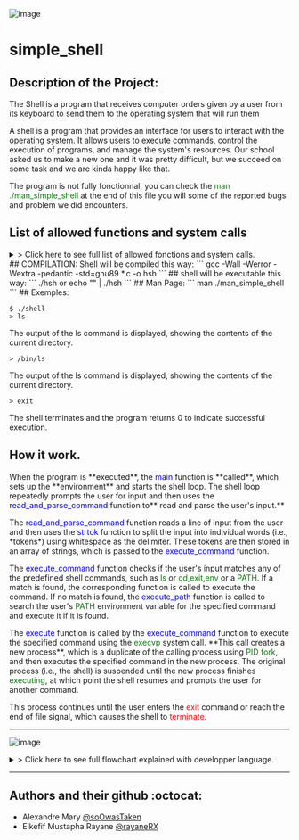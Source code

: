 ![image](https://user-images.githubusercontent.com/113839670/206601629-83aa3f27-fd7c-4dff-8c32-4d311890841f.png)

# simple_shell
## Description of the Project:
The Shell is a program that receives computer orders given by a user from its keyboard to send them to the operating system that will run them

A shell is a program that provides an interface for users to interact with the operating system. It allows users to execute commands, control the execution of programs, and manage the system's resources. Our school asked us to make a new one and it was pretty difficult, but we succeed on some task and we are kinda happy like that.

The program is not fully fonctionnal, you can check the <span style="color:green">man ./man_simple_shell </span> at the end of this file you will some of the reported bugs and problem we did encounters.

## List of allowed functions and system calls
<details>
<summary>
> Click here to see full list of allowed fonctions and system calls.
</summary>
+ ``access``
+ ``chdir``
+ ``close``
+ ``closedir``
+ ``execve``
+ ``exit``
+ ``_exit``
+ ``fflush``
+ ``fork``
+ ``free``
+ ``access``
+ ``chdir``
+ ``close``
+ ``closedir``
+ ``execve``
+ ``exit``
+ ``_exit``
+ ``fflush``
+ ``fork``
+ ``free``
+ ``getcwd``
+ ``getline``
+ ``getpid``
+ ``isatty``
+ ``kill``
+ ``malloc``
+ ``open``
+ ``opendir``
+ ``perror``
+ ``printf``
+ ``fprintf``
+ ``vfprintf``
+ ``sprintf``
+ ``putchar``
+ ``read``
+ ``readdir``
+ ``signal``
+ ``stat``
+ ``lstat``
+ ``fstat``
+ ``strtok``
+ ``wait``
+ ``waitpid``
+ ``wait3``
+ ``wait4``
+ ``write``
</details>
## COMPILATION:
Shell will be compiled this way:
```
gcc -Wall -Werror -Wextra -pedantic -std=gnu89 *.c -o hsh
```
## shell will be executable this way:
```
./hsh
or
echo "<command>" | ./hsh
```
## Man Page:
```
man ./man_simple_shell
```
## Exemples:

```
$ ./shell
> ls
```
The output of the ls command is displayed, showing the contents of the current directory.
```
> /bin/ls
```
The output of the ls command is displayed, showing the contents of the current directory.
```
> exit
```
The shell terminates and the program returns 0 to indicate successful execution.

## How it work.
<p>
  When the program is **executed**, the <span style="color:blue">main</span> function is **called**, which sets up the **environment** and starts the shell loop. The shell loop repeatedly prompts the user for input and then uses the <span style="color:blue">read_and_parse_command</span> function to** read and parse the user's input.**</p>
<p>The <span style="color:blue">read_and_parse_command</span> function reads a line of input from the user and then uses the <span style="color:blue">strtok</span> function to split the input into individual words (i.e., *tokens*) using whitespace as the delimiter. These tokens are then stored in an array of strings, which is passed to the <span style="color:blue">execute_command</span> function.</p>
<p>The <span style="color:blue">execute_command</span> function checks if the user's input matches any of the predefined shell commands, such as <span style="color:green">ls</span> or <span style="color:green">cd</span>,<span style="color:green">exit</span>,<span style="color:green">env</span> or a <span style="color:green">PATH</span>. If a match is found, the corresponding function is called to execute the command. If no match is found, the <span style="color:blue">execute_path</span> function is called to search the user's <span style="color:green">PATH</span> environment variable for the specified command and execute it if it is found.</p>
<p>The <span style="color:blue">execute</span> function is called by the <span style="color:blue">execute_command</span> function to execute the specified command using the <span style="color:green">execvp</span> system call. **This call creates a new process**, which is a duplicate of the calling process using <span style="color:green">PID fork</span>, and then executes the specified command in the new process. The original process (i.e., the shell) is suspended until the new process finishes <span style="color:green">executing</span>, at which point the shell resumes and prompts the user for another command.
</p>

This process continues until the user enters the <span style="color:red">exit</span> command or reach the end of file signal, which causes the shell to <span style="color:red">terminate</span>.
**********************************************

![image](https://i.imgur.com/jLfNtSD.jpg)
<details>
<summary>
> Click here to see full flowchart explained with developper language.
</summary>
```
start
   |
   |--- allocate memory for args
   |
   |--- check if shell is running interactively
   |       |
   |       |--- yes
   |       |     |
   |       |     |--- enter loop
   |       |           |
   |       |           |--- prompt user for command
   |       |           |
   |       |           |--- read and parse command
   |       |           |
   |       |           |--- call execute_command() to execute command
   |       |           |
   |       |           |--- free memory for command and args
   |       |           |
   |       |           |--- loop back to prompt
   |       |
   |       |--- no
   |             |
   |             |--- check if argv or argc are non-NULL or non-zero
   |             |       |
   |             |       |--- yes
   |             |       |     |
   |             |       |     |--- call execute_command2()
   |             |       |
   |             |       |--- no
   |             |             |
   |             |             |--- end program
   |
end
```
</details>

**********************************************
## Authors and their github :octocat:

* Alexandre Mary [@soOwasTaken](https://github.com/soOwasTaken)
* Elkefif Mustapha Rayane [@rayaneRX](https://github.com/rayaneRX)
